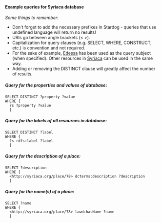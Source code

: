 #### Example queries for Syriaca database

_Some things to remember:_
* Don't forget to add the necessary prefixes in Stardog - queries that use undefined language will return no results!
* URIs go between angle brackets (< >).
* Capitalization for query clauses (e.g. SELECT, WHERE, CONSTRUCT, etc.) is convention and not required.
* For the sake of example, [Edessa](http://syriaca.org/place/78/html) has been used as the query subject (when specified). Other resources in [Syriaca](syriaca.org) can be used in the same way.
* Adding or removing the DISTINCT clause will greatly affect the number of results.

##### Query for the properties and values of database:

```
SELECT DISTINCT ?property ?value
WHERE {
  ?s ?property ?value
  }
```


##### Query for the labels of all resources in database:

```
SELECT DISTINCT ?label
WHERE {
  ?s rdfs:label ?label
  }
```

##### Query for the description of a place:

```
SELECT ?description
WHERE {
  <http://syriaca.org/place/78> dcterms:description ?description
  }
```

##### Query for the name(s) of a place:

```
SELECT ?name
WHERE {
  <http://syriaca.org/place/78> lawd:hasName ?name
  }
```

